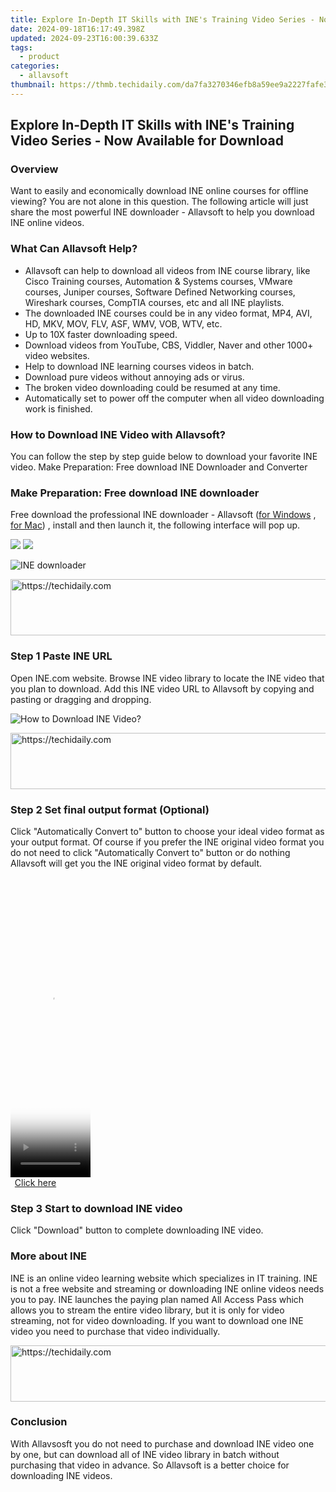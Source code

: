 ```yaml
---
title: Explore In-Depth IT Skills with INE's Training Video Series - Now Available for Download
date: 2024-09-18T16:17:49.398Z
updated: 2024-09-23T16:00:39.633Z
tags:
  - product
categories:
  - allavsoft
thumbnail: https://thmb.techidaily.com/da7fa3270346efb8a59ee9a2227fafe39fab3e8091406f28b8c4b7ad88c22375.jpg
---
```


## Explore In-Depth IT Skills with INE's Training Video Series - Now Available for Download

### Overview

Want to easily and economically download INE online courses for offline viewing? You are not alone in this question. The following article will just share the most powerful INE downloader - Allavsoft to help you download INE online videos.

### What Can Allavsoft Help?

* Allavsoft can help to download all videos from INE course library, like Cisco Training courses, Automation & Systems courses, VMware courses, Juniper courses, Software Defined Networking courses, Wireshark courses, CompTIA courses, etc and all INE playlists.
* The downloaded INE courses could be in any video format, MP4, AVI, HD, MKV, MOV, FLV, ASF, WMV, VOB, WTV, etc.
* Up to 10X faster downloading speed.
* Download videos from YouTube, CBS, Viddler, Naver and other 1000+ video websites.
* Help to download INE learning courses videos in batch.
* Download pure videos without annoying ads or virus.
* The broken video downloading could be resumed at any time.
* Automatically set to power off the computer when all video downloading work is finished.

### How to Download INE Video with Allavsoft?

You can follow the step by step guide below to download your favorite INE video. Make Preparation: Free download INE Downloader and Converter

### Make Preparation: Free download INE downloader

Free download the professional INE downloader - Allavsoft ([for Windows](https://tools.techidaily.com/allavsoft/products/) , [for Mac](https://tools.techidaily.com/allavsoft/products/)) , install and then launch it, the following interface will pop up.

[![](https://www.allavsoft.com/how-to/../images/how-to/free-download-win.jpg)](https://tools.techidaily.com/allavsoft/products/) [![](https://www.allavsoft.com/how-to/../images/how-to/free-download-mac.jpg)](https://tools.techidaily.com/allavsoft/products/)

![INE downloader](https://www.allavsoft.com/how-to/../images/allavsoft/screen-shot-600.jpg)

<!-- affiliate ads begin -->
<a href="https://appsumo.8odi.net/c/5597632/2118322/7443" target="_top" id="2118322">
  <img src="//a.impactradius-go.com/display-ad/7443-2118322" border="0" alt="https://techidaily.com" width="728" height="90"/>
</a>
<img height="0" width="0" src="https://appsumo.8odi.net/i/5597632/2118322/7443" style="position:absolute;visibility:hidden;" border="0" />
<!-- affiliate ads end -->

### Step 1 Paste INE URL

Open INE.com website. Browse INE video library to locate the INE video that you plan to download. Add this INE video URL to Allavsoft by copying and pasting or dragging and dropping.

![How to Download INE Video?](https://www.allavsoft.com/how-to/../images/how-to/download-rtmp-video/download-rtmp-video.jpg)

<!-- affiliate ads begin -->
<a href="https://aligracehair.sjv.io/c/5597632/1925570/19272" target="_top" id="1925570">
  <img src="//a.impactradius-go.com/display-ad/19272-1925570" border="0" alt="https://techidaily.com" width="728" height="90"/>
</a>
<img height="0" width="0" src="https://aligracehair.sjv.io/i/5597632/1925570/19272" style="position:absolute;visibility:hidden;" border="0" />
<!-- affiliate ads end -->

### Step 2 Set final output format (Optional)

Click "Automatically Convert to" button to choose your ideal video format as your output format. Of course if you prefer the INE original video format you do not need to click "Automatically Convert to" button or do nothing Allavsoft will get you the INE original video format by default.

<!-- affiliate ads begin -->
<span id="1993654">
					<video width="128" height="480" style="cursor:pointer"
           poster="//a.impactradius-go.com/display-clicktoplayimage/1993654.png"
           onclick="if(!this.playClicked){this.play();this.setAttribute('controls',true);this.playClicked=true;}">
	   <source src="//a.impactradius-go.com/display-ad/22993-1993654">
	   <img src="//a.impactradius-go.com/display-clicktoplayimage/1993654.png" style="border: none; height: 100%; width: 100%; object-fit: contain">
	</video>
	<div style="width:80px;text-align:center"><a href="javascript:window.open(decodeURIComponent('https%3A%2F%2Fhomestyler.sjv.io%2Fc%2F5597632%2F1993654%2F22993'), '_blank');void(0);">Click here</a></div>
</span>
<img height="0" width="0" src="https://imp.pxf.io/i/5597632/1993654/22993" style="position:absolute;visibility:hidden;" border="0" />
<!-- affiliate ads end -->

### Step 3 Start to download INE video

Click "Download" button to complete downloading INE video.

### More about INE

INE is an online video learning website which specializes in IT training. INE is not a free website and streaming or downloading INE online videos needs you to pay. INE launches the paying plan named All Access Pass which allows you to stream the entire video library, but it is only for video streaming, not for video downloading. If you want to download one INE video you need to purchase that video individually.

<!-- affiliate ads begin -->
<a href="https://unicoeye.pxf.io/c/5597632/2134224/18498" target="_top" id="2134224">
  <img src="//a.impactradius-go.com/display-ad/18498-2134224" border="0" alt="https://techidaily.com" width="728" height="90"/>
</a>
<img height="0" width="0" src="https://unicoeye.pxf.io/i/5597632/2134224/18498" style="position:absolute;visibility:hidden;" border="0" />
<!-- affiliate ads end -->

### Conclusion

With Allavsosft you do not need to purchase and download INE video one by one, but can download all of INE video library in batch without purchasing that video in advance. So Allavsoft is a better choice for downloading INE videos.

<ins class="adsbygoogle"
     style="display:block"
     data-ad-format="autorelaxed"
     data-ad-client="ca-pub-7571918770474297"
     data-ad-slot="1223367746"></ins>

<ins class="adsbygoogle"
     style="display:block"
     data-ad-client="ca-pub-7571918770474297"
     data-ad-slot="8358498916"
     data-ad-format="auto"
     data-full-width-responsive="true"></ins>




